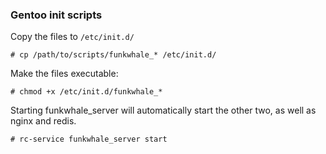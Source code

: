 ### Gentoo init scripts

Copy the files to  `/etc/init.d/`

```
# cp /path/to/scripts/funkwhale_* /etc/init.d/
```

Make the files executable:

```
# chmod +x /etc/init.d/funkwhale_*
```

Starting funkwhale_server will automatically start the other two, as well as nginx and redis.

```
# rc-service funkwhale_server start
```
